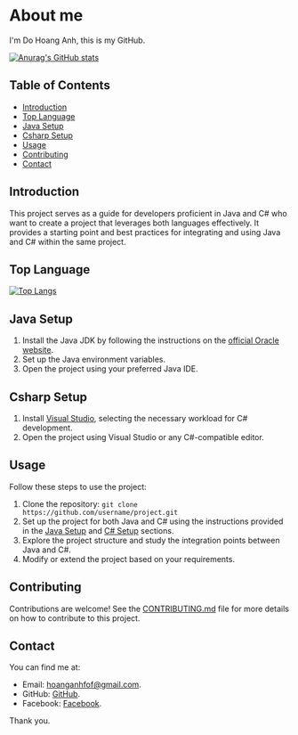 # About me

I'm Do Hoang Anh, this is my GitHub.

[![Anurag's GitHub stats](https://github-readme-stats.vercel.app/api?username=Adzzse&show_icons=true)](https://github.com/anuraghazra/github-readme-stats)

## Table of Contents

- [Introduction](#introduction)
- [Top Language](#top-language)
- [Java Setup](#java-setup)
- [Csharp Setup](#csharp-setup)
- [Usage](#usage)
- [Contributing](#contributing)
- [Contact](#contact)

## Introduction

This project serves as a guide for developers proficient in Java and C# who want to create a project that leverages both languages effectively. It provides a starting point and best practices for integrating and using Java and C# within the same project.

## Top Language

[![Top Langs](https://github-readme-stats.vercel.app/api/top-langs/?username=Adzzse&langs_count=8)](https://github.com/anuraghazra/github-readme-stats)


## Java Setup

1. Install the Java JDK by following the instructions on the [official Oracle website](https://www.oracle.com/java/technologies/javase-downloads.html).
2. Set up the Java environment variables.
3. Open the project using your preferred Java IDE.

## Csharp Setup

1. Install [Visual Studio](https://visualstudio.microsoft.com/), selecting the necessary workload for C# development.
2. Open the project using Visual Studio or any C#-compatible editor.

## Usage

Follow these steps to use the project:

1. Clone the repository: `git clone https://github.com/username/project.git`
2. Set up the project for both Java and C# using the instructions provided in the [Java Setup](#java-setup) and [C# Setup](#csharp-setup) sections.
3. Explore the project structure and study the integration points between Java and C#.
4. Modify or extend the project based on your requirements.

## Contributing

Contributions are welcome! See the [CONTRIBUTING.md](CONTRIBUTING.md) file for more details on how to contribute to this project.

## Contact

You can find me at:
- Email: hoanganhfof@gmail.com.
- GitHub: [GitHub](https://github.com/Adzzse).
- Facebook: [Facebook](https://www.facebook.com/Adzzse/).

Thank you.

<!---
Adzzse/Adzzse is a ✨ special ✨ repository because its `README.md` (this file) appears on your GitHub profile.
You can click the Preview link to take a look at your changes.
--->
